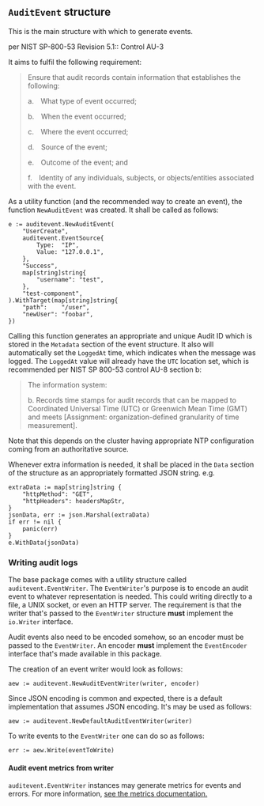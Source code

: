 ## `AuditEvent` structure

This is the main structure with which to generate events.

per NIST SP-800-53 Revision 5.1:: Control AU-3

It aims to fulfil the following requirement:

> Ensure that audit records contain information that establishes the following:
>
> a. What type of event occurred;
>
> b. When the event occurred;
>
> c. Where the event occurred;
>
> d. Source of the event;
>
> e. Outcome of the event; and
>
> f. Identity of any individuals, subjects, or objects/entities associated with the event.

As a utility function (and the recommended way to create an event), the function
`NewAuditEvent` was created. It shall be called as follows:

```golang
e := auditevent.NewAuditEvent(
    "UserCreate",
    auditevent.EventSource{
        Type:  "IP",
        Value: "127.0.0.1",
    },
    "Success",
    map[string]string{
        "username": "test",
    },
    "test-component",
).WithTarget(map[string]string{
    "path":    "/user",
    "newUser": "foobar",
})
```

Calling this function generates an appropriate and unique Audit ID which is stored in the
`Metadata` section of the event structure. It also will automatically set the `LoggedAt` time,
which indicates when the message was logged. The `LoggedAt` value will already have the `UTC`
location set, which is recommended per NIST SP 800-53 control AU-8 section b:

> The information system:
>
> b. Records time stamps for audit records that can be mapped to Coordinated Universal Time (UTC)
> or Greenwich Mean Time (GMT) and meets [Assignment: organization-defined granularity of
> time measurement].

Note that this depends on the cluster having appropriate NTP configuration coming from an
authoritative source.

Whenever extra information is needed, it shall be placed in the `Data` section of the structure
as an appropriately formatted JSON string. e.g.

```golang
extraData := map[string]string {
    "httpMethod": "GET",
    "httpHeaders": headersMapStr,
}
jsonData, err := json.Marshal(extraData)
if err != nil {
    panic(err)
}
e.WithData(jsonData)
```

### Writing audit logs

The base package comes with a utility structure called `auditevent.EventWriter`. The `EventWriter`'s
purpose is to encode an audit event to whatever representation is needed. This could writing directly
to a file, a UNIX socket, or even an HTTP server. The requirement is that the writer that's passed
to the `EventWriter` structure **must** implement the `io.Writer` interface.

Audit events also need to be encoded somehow, so an encoder must be passed to the `EventWriter`. An
encoder **must** implement the `EventEncoder` interface that's made available in this package.

The creation of an event writer would look as follows:

```golang
aew := auditevent.NewAuditEventWriter(writer, encoder)
```

Since JSON encoding is common and expected, there is a default implementation that assumes
JSON encoding. It's may be used as follows:

```golang
aew := auditevent.NewDefaultAuditEventWriter(writer)
```

To write events to the `EventWriter` one can do so as follows:

```golang
err := aew.Write(eventToWrite)
```

#### Audit event metrics from writer

`auditevent.EventWriter` instances may generate metrics for events and errors.
For more information, [see the metrics documentation.](metrics.md)